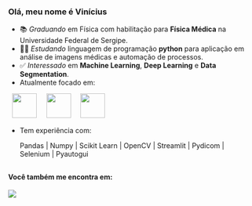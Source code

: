 ### Olá, meu nome é Vinícius

- 📚 *Graduando* em Física com habilitação para **Física Médica** na Universidade Federal de Sergipe.
- 👨‍💻 *Estudando* linguagem de programação **python** para aplicação em análise de imagens médicas e automação de processos.
- ✅ *Interessado* em **Machine Learning**, **Deep Learning** e **Data Segmentation**.
- Atualmente focado em:
<div display="inline">
  &nbsp;&nbsp;<img width="50" height="50" src="https://cdn.jsdelivr.net/gh/devicons/devicon/icons/python/python-original.svg" />&nbsp;&nbsp;  
  &nbsp;&nbsp<img width="50" height="50" src="https://cdn.jsdelivr.net/gh/devicons/devicon/icons/html5/html5-original.svg" />&nbsp;&nbsp          
  &nbsp;&nbsp;<img width="50" height="50" src="https://cdn.jsdelivr.net/gh/devicons/devicon/icons/css3/css3-original.svg" />&nbsp;&nbsp;                       
</div>  

- Tem experiência com:
  
  Pandas | Numpy | Scikit Learn | OpenCV | Streamlit | Pydicom | Selenium | Pyautogui

  ##
  
#### Você também me encontra em:  
<a href="https://www.linkedin.com/in/viniciussilvaaragao?lipi=urn%3Ali%3Apage%3Ad_flagship3_profile_view_base_contact_details%3BDWqtFDaiSzSX05Z2vYAcpQ%3D%3D">  
  <img  src="https://img.shields.io/badge/LinkedIn-0077B5?style=for-the-badge&logo=linkedin&logoColor=white" />  
</a>
           
                   
          
          




